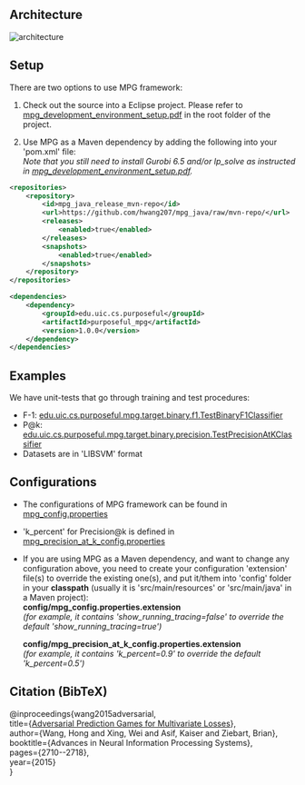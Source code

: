 ## Architecture
![architecture](https://github.com/hwang207/mpg_java/raw/master/mpg_architecture.png)

## Setup
There are two options to use MPG framework:

1. Check out the source into a Eclipse project. Please refer to [mpg_development_environment_setup.pdf](https://github.com/hwang207/mpg_java/blob/master/mpg_development_environment_setup.pdf) in the root folder of the project.

2. Use MPG as a Maven dependency by adding the following into your 'pom.xml' file:  
  *Note that you still need to install Gurobi 6.5 and/or lp_solve as instructed in [mpg_development_environment_setup.pdf](https://github.com/hwang207/mpg_java/blob/master/mpg_development_environment_setup.pdf).*
```xml
<repositories>
	<repository>
		<id>mpg_java_release_mvn-repo</id>
		<url>https://github.com/hwang207/mpg_java/raw/mvn-repo/</url>
		<releases>
			<enabled>true</enabled>
		</releases>
		<snapshots>
			<enabled>true</enabled>
		</snapshots>
	</repository>
</repositories>

<dependencies>
	<dependency>
		<groupId>edu.uic.cs.purposeful</groupId>
		<artifactId>purposeful_mpg</artifactId>
		<version>1.0.0</version>
	</dependency>
</dependencies>
```

## Examples
We have unit-tests that go through training and test procedures:
* F-1: [edu.uic.cs.purposeful.mpg.target.binary.f1.TestBinaryF1Classifier](https://github.com/hwang207/mpg_java/blob/master/mpg_java/src/test/java/edu/uic/cs/purposeful/mpg/target/binary/f1/TestBinaryF1Classifier.java)
* P@k: [edu.uic.cs.purposeful.mpg.target.binary.precision.TestPrecisionAtKClassifier](https://github.com/hwang207/mpg_java/blob/master/mpg_java/src/test/java/edu/uic/cs/purposeful/mpg/target/binary/precision/TestPrecisionAtKClassifier.java)
* Datasets are in 'LIBSVM' format

## Configurations
* The configurations of MPG framework can be found in [mpg_config.properties](https://github.com/hwang207/mpg_java/blob/master/mpg_java/src/main/resources/config/mpg_config.properties)
* 'k_percent' for Precision@k is defined in [mpg_precision_at_k_config.properties](https://github.com/hwang207/mpg_java/blob/master/mpg_java/src/main/resources/config/mpg_precision_at_k_config.properties)
* If you are using MPG as a Maven dependency, and want to change any configuration above, you need to create your configuration 'extension' file(s) to override the existing one(s), and put it/them into 'config' folder in your **classpath** (usually it is 'src/main/resources' or 'src/main/java' in a Maven project):  
  **config/mpg_config.properties.extension**  
  *(for example, it contains 'show_running_tracing=false' to override the default 'show_running_tracing=true')*  
  
  **config/mpg_precision_at_k_config.properties.extension**  
  *(for example, it contains 'k_percent=0.9' to override the default 'k_percent=0.5')*
  
## Citation (BibTeX)
@inproceedings{wang2015adversarial,  
  title={[Adversarial Prediction Games for Multivariate Losses](http://papers.nips.cc/paper/5686-adversarial-prediction-games-for-multivariate-losses.pdf)},  
  author={Wang, Hong and Xing, Wei and Asif, Kaiser and Ziebart, Brian},  
  booktitle={Advances in Neural Information Processing Systems},  
  pages={2710--2718},  
  year={2015}  
}
